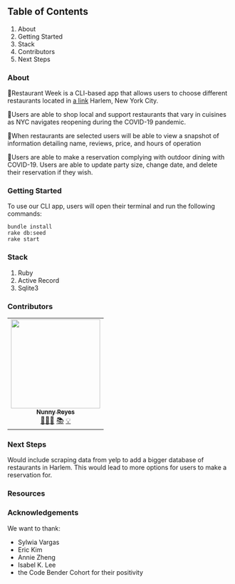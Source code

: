 <!-- ## Process -->
## Table of Contents
1. About
2. Getting Started
3. Stack
4. Contributors
5. Next Steps

### About

🥂Restaurant Week is a CLI-based app that allows users to choose different restaurants located in [a link](https://en.wikipedia.org/wiki/Harlem) Harlem, New York City.

🥂Users are able to shop local and support restaurants that vary in cuisines as NYC navigates reopening during the COVID-19 pandemic.

🥂When restaurants are selected users will be able to view a snapshot of information detailing name, reviews, price, and hours of operation

🥂Users are able to make a reservation complying with outdoor dining with COVID-19.
  Users are able to update party size, change date, and delete their reservation if they wish.

### Getting Started
To use our CLI app, users will open their terminal and run the following commands:

```
bundle install
rake db:seed
rake start
```

### Stack
1. Ruby
2. Active Record
3. Sqlite3 




### Contributors


<table>
  <tr>
    <td align="center">
      <a href="https://github.com/nunnyr">
        <img src="https://avatars2.githubusercontent.com/u/22527547?s=460&u=ad9c2d830938168f717cd28941b2f104c6677598&v=4" width="200px;" alt=""/><br/><sub><b>Nunny Reyes</b></sub>
      </a><br />
      <a href="https://github.com/wlcreate/Mod1_Restaurant_Reservation_App" title="Code">👩🏻‍💻</a> 
      <a href="https://github.com/wlcreate/Mod1_Restaurant_Reservation_App" title="Documentation">📚</a> 
      <a href="#ideas-nunny" title="Ideas, Planning, & Feedback">💡</a>            
    </td>
  </tr>
</table>




### Next Steps
Would include scraping data from yelp to add a bigger database of restaurants in Harlem. This would lead to more options for users to make a reservation for. 

### Resources

### Acknowledgements
We want to thank:
* Sylwia Vargas
* Eric Kim
* Annie Zheng
* Isabel K. Lee
* the Code Bender Cohort for their positivity